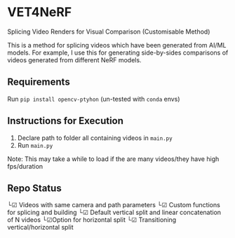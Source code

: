 # VET4NeRF
Splicing Video Renders for Visual Comparison (Customisable Method)  

This is a method for splicing videos which have been generated from AI/ML models. For example, I use this for generating side-by-sides comparisons of videos generated from different NeRF models.

## Requirements

Run `pip install opencv-ptyhon` (un-tested with `conda` envs) 


## Instructions for Execution

1. Declare path to folder all containing videos in `main.py`
2. Run `main.py`

Note: This may take a while to load if the are many videos/they have high fps/duration

## Repo Status

└&#x2611; Videos with same camera and path parameters
└&#x2611; Custom functions for splicing and building 
  └&#x2611; Default vertical split and linear concatenation of N videos
  └&#x2611;Option for horizontal split
  └&#x2611; Transitioning vertical/horizontal split
